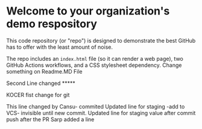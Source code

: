 # Welcome to your organization's demo respository
This code repository (or "repo") is designed to demonstrate the best GitHub has to offer with the least amount of noise.

The repo includes an `index.html` file (so it can render a web page), two GitHub Actions workflows, and a CSS stylesheet dependency.
Change something on Readme.MD File

Second Line changed *****

KOCER fist change for git

This line changed by Cansu- commited 
Updated line for staging -add to VCS- invisible until new commit.
Updated line for staging value after commit
push after the PR 
Sarp added a line